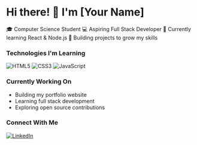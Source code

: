 # Hi there! 👋 I'm [Your Name]

🎓 Computer Science Student
💻 Aspiring Full Stack Developer
🌱 Currently learning React & Node.js
🚀 Building projects to grow my skills

### Technologies I'm Learning
![HTML5](https://img.shields.io/badge/-HTML5-E34F26?style=flat&logo=html5&logoColor=white)
![CSS3](https://img.shields.io/badge/-CSS3-1572B6?style=flat&logo=css3)
![JavaScript](https://img.shields.io/badge/-JavaScript-F7DF1E?style=flat&logo=javascript&logoColor=black)

### Currently Working On
- Building my portfolio website
- Learning full stack development
- Exploring open source contributions

### Connect With Me
[![LinkedIn](https://img.shields.io/badge/LinkedIn-0077B5?style=flat&logo=linkedin&logoColor=white)](https://www.linkedin.com/in/dylan-pithia)
